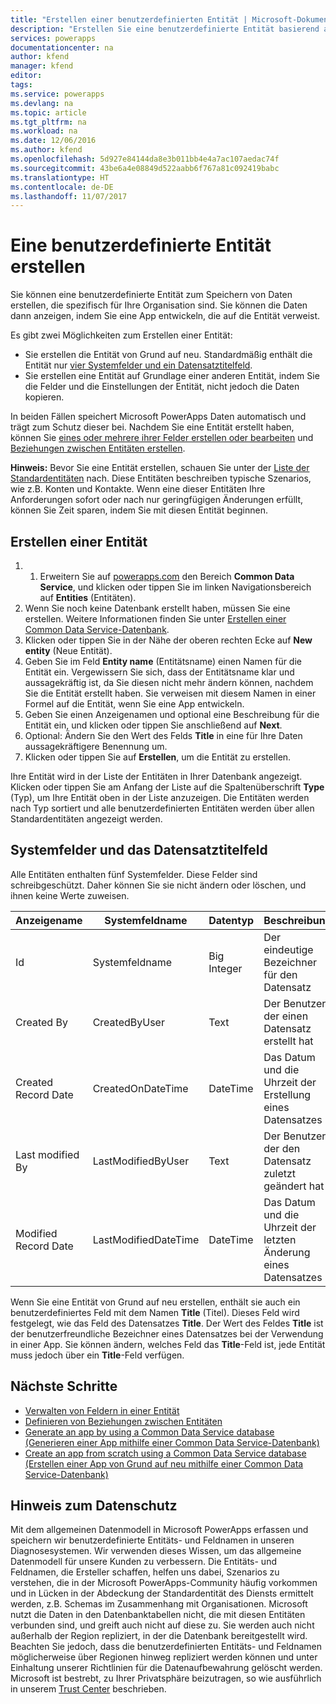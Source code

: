 ```yaml
---
title: "Erstellen einer benutzerdefinierten Entität | Microsoft-Dokumentation"
description: "Erstellen Sie eine benutzerdefinierte Entität basierend auf einer anderen Entität oder von Grund auf neu."
services: powerapps
documentationcenter: na
author: kfend
manager: kfend
editor: 
tags: 
ms.service: powerapps
ms.devlang: na
ms.topic: article
ms.tgt_pltfrm: na
ms.workload: na
ms.date: 12/06/2016
ms.author: kfend
ms.openlocfilehash: 5d927e84144da8e3b011bb4e4a7ac107aedac74f
ms.sourcegitcommit: 43be6a4e08849d522aabb6f767a81c092419babc
ms.translationtype: HT
ms.contentlocale: de-DE
ms.lasthandoff: 11/07/2017
---
```

# <a name="create-a-custom-entity"></a>Eine benutzerdefinierte Entität erstellen
Sie können eine benutzerdefinierte Entität zum Speichern von Daten erstellen, die spezifisch für Ihre Organisation sind. Sie können die Daten dann anzeigen, indem Sie eine App entwickeln, die auf die Entität verweist.

Es gibt zwei Möglichkeiten zum Erstellen einer Entität:

* Sie erstellen die Entität von Grund auf neu. Standardmäßig enthält die Entität nur [vier Systemfelder und ein Datensatztitelfeld](data-platform-create-entity.md#system-and-record-title-fields).
* Sie erstellen eine Entität auf Grundlage einer anderen Entität, indem Sie die Felder und die Einstellungen der Entität, nicht jedoch die Daten kopieren.

In beiden Fällen speichert Microsoft PowerApps Daten automatisch und trägt zum Schutz dieser bei. Nachdem Sie eine Entität erstellt haben, können Sie [eines oder mehrere ihrer Felder erstellen oder bearbeiten](data-platform-manage-fields.md) und [Beziehungen zwischen Entitäten erstellen](data-platform-entity-lookup.md).

**Hinweis:** Bevor Sie eine Entität erstellen, schauen Sie unter der [Liste der Standardentitäten](data-platform-intro.md#standard-entities) nach. Diese Entitäten beschreiben typische Szenarios, wie z.B. Konten und Kontakte. Wenn eine dieser Entitäten Ihre Anforderungen sofort oder nach nur geringfügigen Änderungen erfüllt, können Sie Zeit sparen, indem Sie mit diesen Entität beginnen.

## <a name="create-an-entity"></a>Erstellen einer Entität
1. 1. Erweitern Sie auf [powerapps.com](https://web.powerapps.com) den Bereich **Common Data Service**, und klicken oder tippen Sie im linken Navigationsbereich auf **Entities** (Entitäten).
2. Wenn Sie noch keine Datenbank erstellt haben, müssen Sie eine erstellen. Weitere Informationen finden Sie unter [Erstellen einer Common Data Service-Datenbank](create-database.md).
3. Klicken oder tippen Sie in der Nähe der oberen rechten Ecke auf **New entity** (Neue Entität).
4. Geben Sie im Feld **Entity name** (Entitätsname) einen Namen für die Entität ein. Vergewissern Sie sich, dass der Entitätsname klar und aussagekräftig ist, da Sie diesen nicht mehr ändern können, nachdem Sie die Entität erstellt haben. Sie verweisen mit diesem Namen in einer Formel auf die Entität, wenn Sie eine App entwickeln.
5. Geben Sie einen Anzeigenamen und optional eine Beschreibung für die Entität ein, und klicken oder tippen Sie anschließend auf **Next**.
6. Optional: Ändern Sie den Wert des Felds **Title** in eine für Ihre Daten aussagekräftigere Benennung um.
7. Klicken oder tippen Sie auf **Erstellen**, um die Entität zu erstellen.

Ihre Entität wird in der Liste der Entitäten in Ihrer Datenbank angezeigt. Klicken oder tippen Sie am Anfang der Liste auf die Spaltenüberschrift **Type** (Typ), um Ihre Entität oben in der Liste anzuzeigen. Die Entitäten werden nach Typ sortiert und alle benutzerdefinierten Entitäten werden über allen Standardentitäten angezeigt werden.

## <a name="system-fields-and-the-record-title-field"></a>Systemfelder und das Datensatztitelfeld
Alle Entitäten enthalten fünf Systemfelder. Diese Felder sind schreibgeschützt. Daher können Sie sie nicht ändern oder löschen, und ihnen keine Werte zuweisen.

| Anzeigename | Systemfeldname | Datentyp | Beschreibung |
| --- | --- | --- | --- |
| Id |Systemfeldname |Big Integer |Der eindeutige Bezeichner für den Datensatz |
| Created By |CreatedByUser |Text |Der Benutzer, der einen Datensatz erstellt hat |
| Created Record Date |CreatedOnDateTime |DateTime |Das Datum und die Uhrzeit der Erstellung eines Datensatzes |
| Last modified By |LastModifiedByUser |Text |Der Benutzer, der den Datensatz zuletzt geändert hat |
| Modified Record Date |LastModifiedDateTime |DateTime |Das Datum und die Uhrzeit der letzten Änderung eines Datensatzes |

Wenn Sie eine Entität von Grund auf neu erstellen, enthält sie auch ein benutzerdefiniertes Feld mit dem Namen **Title** (Titel). Dieses Feld wird festgelegt, wie das Feld des Datensatzes **Title**. Der Wert des Feldes **Title** ist der benutzerfreundliche Bezeichner eines Datensatzes bei der Verwendung in einer App. Sie können ändern, welches Feld das **Title**-Feld ist, jede Entität muss jedoch über ein **Title**-Feld verfügen.

## <a name="next-steps"></a>Nächste Schritte
* [Verwalten von Feldern in einer Entität](data-platform-manage-fields.md)
* [Definieren von Beziehungen zwischen Entitäten](data-platform-entity-lookup.md)
* [Generate an app by using a Common Data Service database (Generieren einer App mithilfe einer Common Data Service-Datenbank)](data-platform-create-app.md)
* [Create an app from scratch using a Common Data Service database (Erstellen einer App von Grund auf neu mithilfe einer Common Data Service-Datenbank)](data-platform-create-app-scratch.md)

## <a name="privacy-notice"></a>Hinweis zum Datenschutz
Mit dem allgemeinen Datenmodell in Microsoft PowerApps erfassen und speichern wir benutzerdefinierte Entitäts- und Feldnamen in unseren Diagnosesystemen.  Wir verwenden dieses Wissen, um das allgemeine Datenmodell für unsere Kunden zu verbessern. Die Entitäts- und Feldnamen, die Ersteller schaffen, helfen uns dabei, Szenarios zu verstehen, die in der Microsoft PowerApps-Community häufig vorkommen und in Lücken in der Abdeckung der Standardentität des Diensts ermittelt werden, z.B. Schemas im Zusammenhang mit Organisationen. Microsoft nutzt die Daten in den Datenbanktabellen nicht, die mit diesen Entitäten verbunden sind, und greift auch nicht auf diese zu. Sie werden auch nicht außerhalb der Region repliziert, in der die Datenbank bereitgestellt wird. Beachten Sie jedoch, dass die benutzerdefinierten Entitäts- und Feldnamen möglicherweise über Regionen hinweg repliziert werden können und unter Einhaltung unserer Richtlinien für die Datenaufbewahrung gelöscht werden. Microsoft ist bestrebt, zu Ihrer Privatsphäre beizutragen, so wie ausführlich in unserem [Trust Center](https://www.microsoft.com/trustcenter/Privacy/default.aspx) beschrieben.

